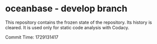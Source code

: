 # oceanbase - develop branch

This repository contains the frozen state of the repository.
Its history is cleared. It is used only for static code
analysis with Codacy.

Commit Time: 1729131417